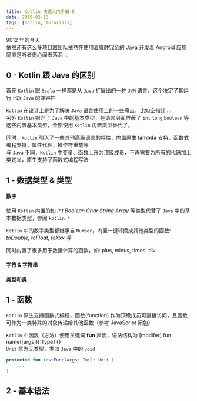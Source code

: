 ```yaml
---
title: Kotlin 快速入门手册-0
date: 2019-02-13
tags: [Kotlin, Tutorials]
---
```


9012 年的今天  
依然还有这么多项目跟团队依然在使用着臃肿冗余的 Java 开发着 Android 应用  
简直是听者伤心闻者落泪 …  
<!-- more -->

## 0 - Kotlin 跟 Java 的区别

首先 `Kotlin` 跟 `Scala` 一样都是从 `Java` 扩展出的一种 `JVM` 语言，这个决定了其运行上跟 `Java` 的兼容性  

`Kotlin` 在设计上是为了解决 `Java` 语言使用上的一些痛点，比如空指针 …  
另外 `Kotlin` 摒弃了 `Java` 中的基本类型，在语言层面屏蔽了 `int` `long` `boolean` 等这些内置基本类型，全部使用 `Kotlin` 内置类型替代了。  

同时，`Kotlin` 引入了一些其他高级语言的特性，内置原生 __lambda__ 支持，函数式编程支持，属性代理，操作符重载等  
与 `Java` 不同，`Kotlin` 中变量、函数上升为顶级成员，不再需要为所有的代码加上类定义，原生支持了函数式编程写法

## 1 - 数据类型 & 类型

#### 数字

使用 `Kotlin` 内置的如 _Int Boolean Char String Array_ 等类型代替了 `Java` 中的基本数据类型，参阅 `kotlin.*`  

`Kotlin` 中的数字类型都继承自 `Number`，内置一键转换成其他类型的函数: _toDouble, toFloat, toXxx 等_  

同时内置了很多用于数据计算的函数，如: plus, minus, times, div

#### 字符 & 字符串



#### 类型和类


## 1 - 函数

`Kotlin` 原生支持函数式编程，函数(function) 作为顶级成员可直接访问，且函数可作为一类特殊的对象传递给其他函数（参考 JavaScript 闭包）  

`Kotlin` 中函数（方法）使用关键词 __fun__ 声明，语法结构为 [modifer] fun name([args])[:Type] {}  
`Unit` 意为无类型，类似 `Java` 中的 `void`

```Kotlin
protected fun testFunc(args: Int): Unit {
    ...
}
```

## 2 - 基本语法
